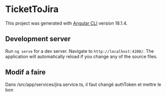 # TicketToJira

This project was generated with [Angular CLI](https://github.com/angular/angular-cli) version 18.1.4.

## Development server

Run `ng serve` for a dev server. Navigate to `http://localhost:4200/`. The application will automatically reload if you change any of the source files.

## Modif a faire

Dans /src/app/services/jira.service.ts, il faut changé authToken et mettre le bon
